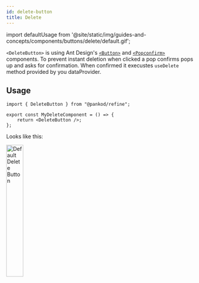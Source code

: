 ```yaml
---
id: delete-button
title: Delete
---
```


import defaultUsage from '@site/static/img/guides-and-concepts/components/buttons/delete/default.gif';

`<DeleteButton>` is using Ant Design's [`<Button>`](https://ant.design/components/button/) and [`<Popconfirm>`](https://ant.design/components/popconfirm/) components. To prevent instant deletion when clicked a pop confirms pops up and asks for confirmation. When confirmed it execustes `useDelete` method provided by you dataProvider.

## Usage

```tsx
import { DeleteButton } from "@pankod/refine";

export const MyDeleteComponent = () => {
    return <DeleteButton />;
};
```

Looks like this:

<div>
    <img  width="30%" src={defaultUsage} alt="Default Delete Button" />
</div>

<!-- ## Properties

### `recordItemId`

`recordItemId` allows us to manage which data is Deleteed.

```tsx
import { DeleteButton } from "@pankod/refine";

export const MyDeleteComponent = () => {
    return <DeleteButton resourceName="posts" recordItemId="1" />;
};
```

Clicking the button will trigger the `useOne` method and then the record whose resource is "post" and whose id is "1" fetches.

:::note
`<DeleteButton>` component reads the id information from the route by default.
:::

### `resourceName`

`resourceName` allows us to manage which resource is Deleteed.

```tsx
import { DeleteButton } from "@pankod/refine";

export const MyDeleteComponent = () => {
    return <DeleteButton resourceName="categories" recordItemId="2" />;
};
```

Clicking the button will trigger the `useOne` method and then the record whose resource is "categories" and whose id is "2" fetches.

:::note
`<DeleteButton>` component reads the resource name from the route by default.
:::

## API Reference

### Properties

| Property     | Description                                  | Type                                                                                                             | Default                                                   |
| ------------ | -------------------------------------------- | ---------------------------------------------------------------------------------------------------------------- | --------------------------------------------------------- |
| props        | Ant Design button props                      | [`ButtonProps`](https://ant.design/components/button/#API) & `{ resourceName?: string; recordItemId?: string; }` |                                                           |
| resourceName | Determines which resource to use for Delete | `string`                                                                                                         | Resource name acquired from route                         |
| recordItemId | Determines which id to use for Delete       | `string`                                                                                                         | Record id acquired from route                             |
| children     | Set the button text                          | `ReactNode`                                                                                                      | `"Delete"`                                               |
| icon         | Set the icon component of button             | `ReactNode`                                                                                                      | [`<RedoOutlined />`](https://ant.design/components/icon/) |
| onClick      | Set the handler to handle click event        | `(event) => void`                                                                                                | trigger the `useOne` method for Delete                   | -->
